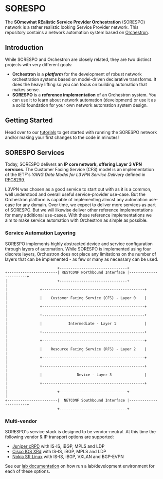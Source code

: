 # SORESPO

The **SOmewhat REalistic Service Provider Orchestration** (SORESPO) network is
a rather realistic looking Service Provider network. This repository contains a
network automation system based on [Orchestron](https://github.com/orchestron-orchestrator/orchestron).

## Introduction
While SORESPO and Orchestron are closely related, they are two distinct
projects with very different goals:
* **Orchestron** is a ***platform*** for the development of robust network
orchestration systems based on model-driven declarative transforms. It does the
heavy lifting so you can focus on building automation that makes sense.
* **SORESPO** is a **reference implementation** of an Orchestron system. You
can use it to learn about network automation (development) or use it as a solid
foundation for your own network automation system design.

## Getting Started

Head over to our [tutorials](docs/tutorials/README.md) to get started with
running the SORESPO network and/or making your first changes to the code in
minutes!

## SORESPO Services

Today, SORESPO delivers an **IP core network, offering Layer 3 VPN services**.
The Customer Facing Service (CFS) model is an implementation of the IETF's
*YANG Data Model for L3VPN Service Delivery* defined in [RFC8299](https://datatracker.ietf.org/doc/rfc8299/).

L3VPN was chosen as a good service to start out with as it is a common, well
understood and overall useful service-provider use-case. But the Orchestron
platform is capable of implementing almost any automation use-case for any
domain. Over time, we expect to deliver more services as part of SORESPO. But
we will likewise deliver other reference implementations for many additional
use-cases. With these reference implementations we aim to make service
automation with Orchestron as simple as possible.

### Service Automation Layering

SORESPO implements highly abstracted device and service configuration through
layers of automation. While SORESPO is implemented using four discrete layers,
Orchestron does not place any limitations on the number of layers that can be
implemented - as few or many as necessary can be used.

```
                        +-------------------------------+
+-----------------------| RESTCONF Northbound Interface |-----------------------+
|                       +-------------------------------+                       |
|               +-----------------------------------------------+               |
|               |    Customer Facing Service (CFS) - Layer 0    |               |
|               +-----------------------------------------------+               |
|               +-----------------------------------------------+               |
|               |            Intermediate - Layer 1             |               |
|               +-----------------------------------------------+               |
|               +-----------------------------------------------+               |
|               |    Resource Facing Service (RFS) - Layer 2    |               |
|               +-----------------------------------------------+               |
|               +-----------------------------------------------+               |
|               |                Device - Layer 3               |               |
|               +-----------------------------------------------+               |
|                       +-------------------------------+                       |
+-----------------------|  NETCONF Southbound Interface |-----------------------+
                        +-------------------------------+
```

### Multi-vendor 
SORESPO's service stack is designed to be vendor-neutral. At this time the
following vendor & IP transport options are supported:
* [Juniper cRPD](https://www.juniper.net/documentation/product/us/en/crpd/)
  with IS-IS, iBGP, MPLS and LDP
* [Cisco IOS XRd](https://www.cisco.com/site/us/en/products/networking/sdwan-routers/ios-xrd/index.html)
  with IS-IS, iBGP, MPLS and LDP
* [Nokia SR Linux](https://www.nokia.com/ip-networks/service-router-linux-NOS/)
  with IS-IS, iBGP, VXLAN and BGP-EVPN

See our [lab documentation](test/README.md#quicklabs) on how run a
lab/development environment for each of these options.
